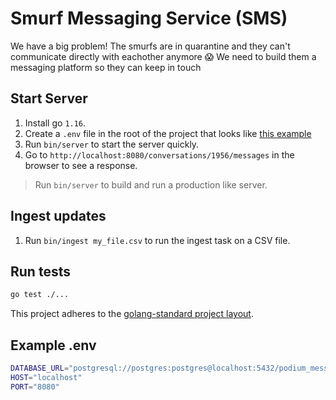 # Smurf Messaging Service (SMS)

We have a big problem! The smurfs are in quarantine and they can't communicate directly with eachother anymore 😱 We need to build them a messaging platform so they can keep in touch

## Start Server

1. Install go `1.16`.
2. Create a `.env` file in the root of the project that looks like [this example](#example.env)
3. Run `bin/server` to start the server quickly.
4. Go to `http://localhost:8080/conversations/1956/messages` in the browser to see a response.

> Run `bin/server` to build and run a production like server.

## Ingest updates

1. Run `bin/ingest my_file.csv` to run the ingest task on a CSV file.

## Run tests

```bash
go test ./...
```

This project adheres to the [golang-standard project layout](https://github.com/golang-standards/project-layout).

## Example .env

```bash
DATABASE_URL="postgresql://postgres:postgres@localhost:5432/podium_messenger?sslmode=disable"
HOST="localhost"
PORT="8080"
````

